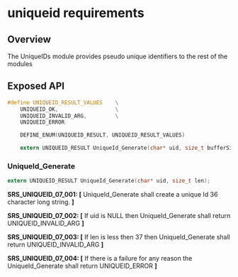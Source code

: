 uniqueid requirements
=================

## Overview
The UniqueIDs module provides pseudo unique identifiers to the rest of the modules

## Exposed API
```C
#define UNIQUEID_RESULT_VALUES    \
    UNIQUEID_OK,                  \
    UNIQUEID_INVALID_ARG,         \
    UNIQUEID_ERROR

    DEFINE_ENUM(UNIQUEID_RESULT, UNIQUEID_RESULT_VALUES)

    extern UNIQUEID_RESULT UniqueId_Generate(char* uid, size_t bufferSize);
```
###  UniqueId_Generate
```C
extern UNIQUEID_RESULT UniqueId_Generate(char* uid, size_t len);
```
**SRS_UNIQUEID_07_001: [** UniqueId_Generate shall create a unique Id 36 character long string. **]**

**SRS_UNIQUEID_07_002: [** If uid is NULL then UniqueId_Generate shall return UNIQUEID_INVALID_ARG **]**

**SRS_UNIQUEID_07_003: [** If len is less then 37 then UniqueId_Generate shall return UNIQUEID_INVALID_ARG **]**

**SRS_UNIQUEID_07_004: [** If there is a failure for any reason the UniqueId_Generate shall return UNIQUEID_ERROR **]**  